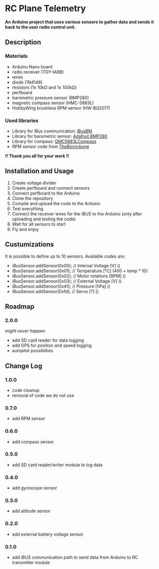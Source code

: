 # RC Plane Telemetry
**An Arduino project that uses various sensors to gather data and sends it back to the user radio control unit.**

## Description

### Materials
- Arduino Nano board
- radio receiver (TGY-IA6B)
- wires
- diode (1N4148)
- resistors (1x 10kΩ and 1x 100kΩ)
- perfboard
- barometric pressure sensor (BMP280)
- magnetic compass sensor (HMC-5883L)
- HobbyWing brushless RPM sensor (HW-BQ2017)

### Used libraries
- Library for iBus communication: [iBusBM](https://github.com/bmellink/IBusBM/)
- Library for barometric sensor: [Adafruit BMP280](https://github.com/adafruit/Adafruit_BMP280_Library)
- Library for compass: [QMC5883LCompass](https://github.com/mprograms/QMC5883LCompass)
- RPM sensor code from [TheBionicbone](https://www.youtube.com/watch?v=DXWKCeGIHgI)

**!! Thank you all for your work !!**

## Installation and Usage
1. Create voltage divider
2. Create perfboard and connect sensors
3. Connect perfboard to the Arduino
4. Clone the repository
5. Compile and upload the code to the Arduino
6. Test everything
7. Connect the receiver wires for the iBUS to the Arduino (only after uploading and testing the code)
8. Wait for all sensors to start
9. Fly and enjoy

## Custumizations
It is possible to define up to 10 sensors. Available codes are:
* iBusSensor.addSensor(0x00); // Internal Voltage [V]   ()
* iBusSensor.addSensor(0x01); // Temperature      [°C]  (400 + temp * 10)
* iBusSensor.addSensor(0x02); // Motor rotations  [RPM] ()
* iBusSensor.addSensor(0x03); // External Voltage [V]   ()
* iBusSensor.addSensor(0x41); // Pressure         [hPa] ()
* iBusSensor.addSensor(0xfd); // Servo            [?]   ()

## Roadmap
### 2.0.0
*might never happen*
- add SD card reader for data logging
- add GPS for position and speed logging
- autopilot possiblities

## Change Log
### 1.0.0
- code cleanup
- removal of code we do not use

### 0.7.0
- add RPM sensor

### 0.6.0
- add compass sensor

### 0.5.0
- add SD card reader/writer module to log data

### 0.4.0
- add gyroscope sensor

### 0.3.0
- add altitude sensor

### 0.2.0
- add external battery voltage sensor

### 0.1.0
- add iBUS communication path to send data from Arduino to RC transmitter module

